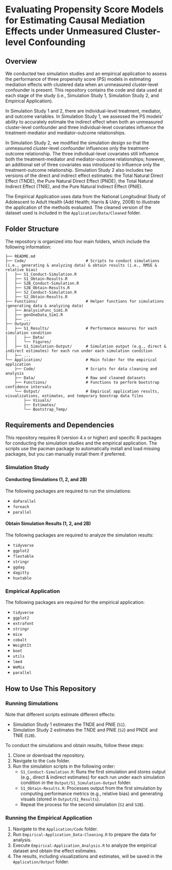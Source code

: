 # Evaluating Propensity Score Models for Estimating Causal Mediation Effects under Unmeasured Cluster-level Confounding

## Overview

We conducted two simulation studies and an empirical application to assess the performance of three propensity score (PS) models in estimating mediation effects with clustered data when an unmeasured cluster-level confounder is present. This repository contains the code and data used at each stage of the study (i.e., Simulation Study 1, Simulation Study 2, and Empirical Application).

In Simulation Study 1 and 2, there are individual-level treatment, mediator, and outcome variables. In Simulation Study 1, we assessed the PS models’ ability to accurately estimate the indirect effect when both an unmeasured cluster-level confounder and three individual-level covariates influence the treatment-mediator and mediator-outcome relationships. 

In Simulation Study 2, we modified the simulation design so that the unmeasured cluster-level confounder influences only the treatment-outcome relationship. The three individual-level covariates still influence both the treatment-mediator and mediator-outcome relationships; however, an additional set of three covariates was introduced to influence only the treatment-outcome relationship. Simulation Study 2 also includes two versions of the direct and indirect effect estimates: the Total Natural Direct Effect (TNDE), the Pure Natural Direct Effect (PNDE), the Total Natural Indirect Effect (TNIE), and the Pure Natural Indirect Effect (PNIE).

The Empirical Application uses data from the National Longitudinal Study of Adolescent to Adult Health (Add Health; Harris & Udry, 2008) to illustrate the application of the methods evaluated. The cleaned version of the dataset used is included in the `Application/Data/Cleaned` folder.


## Folder Structure

The repository is organized into four main folders, which include the following information:
```
├── README.md    
├── Code/                          # Scripts to conduct simulations (i.e., generating & analyzing data) & obtain results (i.e., RMSE & relative bias)
│   ├── S1_Conduct-Simulation.R   
│   ├── S1_Obtain-Results.R       
│   ├── S2B_Conduct-Simulation.R  
│   ├── S2B_Obtain-Results.R      
│   ├── S2_Conduct-Simulation.R   
│   ├── S2_Obtain-Results.R       
├── Functions/                     # Helper functions for simulations (generating data & analyzing data)  
│   ├── AnalysisFunc_Sim1.R
│   ├── genOneData_Sim1.R
│   ├── ...
├── Output/                        
│   ├── S1_Results/                # Performance measures for each simulation condition 
│   │   ├── Data/
│   │   └── Figures/ 
│   ├── S1_Simulation-Output/      # Simulation output (e.g., direct & indirect estimates) for each run under each simulation condition
│   ├── ...
└── Application/                   # Main folder for the empirical application 
    ├── Code/                      # Scripts for data cleaning and analysis
    ├── Data/                      # Raw and cleaned datasets
    ├── Functions/                 # Functions to perform bootstrap confidence intervals 
    └── Output/                    # Empirical application results, visualizations, estimates, and temporary boostrap data files
        ├── Visuals/               
        ├── Estimates/
        └── Bootstrap_Temp/        
```

## Requirements and Dependencies

This repository requires R (version 4.x or higher) and specific R packages for conducting the simulation studies and the empirical application. The scripts use the pacman package to automatically install and load missing packages, but you can manually install them if preferred. 

### Simulation Study
#### Conducting Simulations (1, 2, and 2B)

The following packages are required to run the simulations:

- `doParallel`
- `foreach`
- `parallel`

#### Obtain Simulation Results (1, 2, and 2B)

The following packages are required to analyze the simulation results:

- `tidyverse`
- `ggplot2`
- `flextable`
- `stringr`
- `ggdag`
- `dagitty`
- `huxtable`

### Empirical Application

The following packages are required for the empirical application:

- `tidyverse`
- `ggplot2`
- `extrafont`
- `stringr`
- `mice`
- `cobalt`
- `WeightIt`
- `boot`
- `utils`
- `lme4`
- `WeMix`
- `parallel`


## How to Use This Repository

### Running Simulations

Note that different scripts estimate different effects: 

- Simulation Study 1 estimates the TNDE and PNIE (`S1`). 
- Simulation Study 2 estimates the TNDE and PNIE (`S2`) and PNDE and TNIE (`S2B`). 

To conduct the simulations and obtain results, follow these steps: 

1. Clone or download the repository.
2. Navigate to the `Code` folder.
3. Run the simulation scripts in the following order:
    - `S1_Conduct-Simulation.R`: Runs the first simulation and stores output (e.g., direct & indirect estimates) for each run under each simulation condition in the `Output/S1_Simulation-Output` folder.
    - `S1_Obtain-Results.R`: Processes output from the first simulation by computing performance metrics (e.g., relative bias) and generating visuals (stored in `Output/S1_Results`).
    - Repeat the process for the second simulation (`S2` and `S2B`).
        
        
### Running the Empirical Application

1. Navigate to the `Application/Code` folder.
2. Run `Empirical-Application_Data-Cleaning.R` to prepare the data for analysis.
3. Execute `Empirical-Application_Analysis.R` to analyze the empirical dataset and obtain the effect estimates.
4. The results, including visualizations and estimates, will be saved in the `Application/Output` folder.

        
